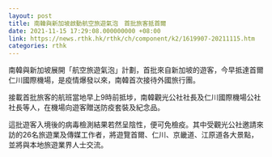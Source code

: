 ```yaml
---
layout: post
title: 南韓與新加坡啟動航空旅遊氣泡　首批旅客抵首爾
date: 2021-11-15 17:29:08.000000000 +08:00
link: https://news.rthk.hk/rthk/ch/component/k2/1619907-20211115.htm
categories: rthk
---
```


南韓與新加坡展開「航空旅遊氣泡」計劃，首批來自新加坡的遊客，今早抵達首爾仁川國際機場，是疫情爆發以來，南韓首次接待外國旅行團。

接載首批旅客的航班當地早上9時前抵埗，南韓觀光公社社長及仁川國際機場公社社長等人，在機場向遊客贈送防疫套裝及紀念品。

這批遊客入境後的病毒檢測結果若然呈陰性，便可免檢疫。其中受觀光公社邀請來訪的26名旅遊業及傳媒工作者，將遊覽首爾、仁川、京畿道、江原道各大景點，並將與本地旅遊業界人士交流。
